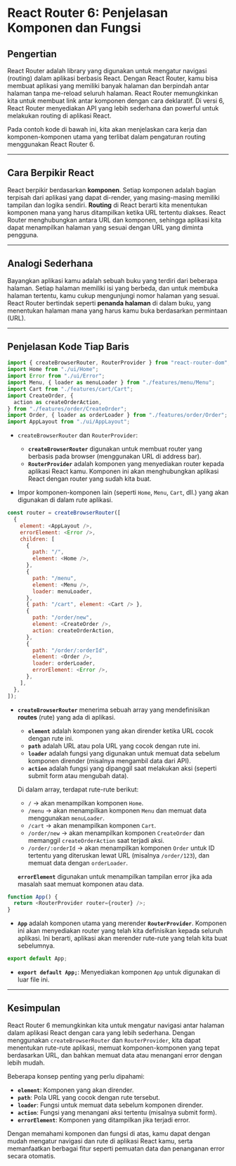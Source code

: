# React Router 6: Penjelasan Komponen dan Fungsi

## Pengertian

React Router adalah library yang digunakan untuk mengatur navigasi (routing) dalam aplikasi berbasis React. Dengan React Router, kamu bisa membuat aplikasi yang memiliki banyak halaman dan berpindah antar halaman tanpa me-reload seluruh halaman. React Router memungkinkan kita untuk membuat link antar komponen dengan cara deklaratif. Di versi 6, React Router menyediakan API yang lebih sederhana dan powerful untuk melakukan routing di aplikasi React.

Pada contoh kode di bawah ini, kita akan menjelaskan cara kerja dan komponen-komponen utama yang terlibat dalam pengaturan routing menggunakan React Router 6.

---

## Cara Berpikir React

React berpikir berdasarkan **komponen**. Setiap komponen adalah bagian terpisah dari aplikasi yang dapat di-render, yang masing-masing memiliki tampilan dan logika sendiri. **Routing** di React berarti kita menentukan komponen mana yang harus ditampilkan ketika URL tertentu diakses. React Router menghubungkan antara URL dan komponen, sehingga aplikasi kita dapat menampilkan halaman yang sesuai dengan URL yang diminta pengguna.

---

## Analogi Sederhana

Bayangkan aplikasi kamu adalah sebuah buku yang terdiri dari beberapa halaman. Setiap halaman memiliki isi yang berbeda, dan untuk membuka halaman tertentu, kamu cukup mengunjungi nomor halaman yang sesuai. React Router bertindak seperti **penanda halaman** di dalam buku, yang menentukan halaman mana yang harus kamu buka berdasarkan permintaan (URL).

---

## Penjelasan Kode Tiap Baris

```javascript
import { createBrowserRouter, RouterProvider } from "react-router-dom";
import Home from "./ui/Home";
import Error from "./ui/Error";
import Menu, { loader as menuLoader } from "./features/menu/Menu";
import Cart from "./features/cart/Cart";
import CreateOrder, {
  action as createOrderAction,
} from "./features/order/CreateOrder";
import Order, { loader as orderLoader } from "./features/order/Order";
import AppLayout from "./ui/AppLayout";
```

- `createBrowserRouter` dan `RouterProvider`:

  - **`createBrowserRouter`** digunakan untuk membuat router yang berbasis pada browser (menggunakan URL di address bar).
  - **`RouterProvider`** adalah komponen yang menyediakan router kepada aplikasi React kamu. Komponen ini akan menghubungkan aplikasi React dengan router yang sudah kita buat.

- Impor komponen-komponen lain (seperti `Home`, `Menu`, `Cart`, dll.) yang akan digunakan di dalam rute aplikasi.

```javascript
const router = createBrowserRouter([
  {
    element: <AppLayout />,
    errorElement: <Error />,
    children: [
      {
        path: "/",
        element: <Home />,
      },
      {
        path: "/menu",
        element: <Menu />,
        loader: menuLoader,
      },
      { path: "/cart", element: <Cart /> },
      {
        path: "/order/new",
        element: <CreateOrder />,
        action: createOrderAction,
      },
      {
        path: "/order/:orderId",
        element: <Order />,
        loader: orderLoader,
        errorElement: <Error />,
      },
    ],
  },
]);
```

- **`createBrowserRouter`** menerima sebuah array yang mendefinisikan **routes** (rute) yang ada di aplikasi.

  - **`element`** adalah komponen yang akan dirender ketika URL cocok dengan rute ini.
  - **`path`** adalah URL atau pola URL yang cocok dengan rute ini.
  - **`loader`** adalah fungsi yang digunakan untuk memuat data sebelum komponen dirender (misalnya mengambil data dari API).
  - **`action`** adalah fungsi yang dipanggil saat melakukan aksi (seperti submit form atau mengubah data).

  Di dalam array, terdapat rute-rute berikut:

  - `/` → akan menampilkan komponen `Home`.
  - `/menu` → akan menampilkan komponen `Menu` dan memuat data menggunakan `menuLoader`.
  - `/cart` → akan menampilkan komponen `Cart`.
  - `/order/new` → akan menampilkan komponen `CreateOrder` dan memanggil `createOrderAction` saat terjadi aksi.
  - `/order/:orderId` → akan menampilkan komponen `Order` untuk ID tertentu yang diteruskan lewat URL (misalnya `/order/123`), dan memuat data dengan `orderLoader`.

  **`errorElement`** digunakan untuk menampilkan tampilan error jika ada masalah saat memuat komponen atau data.

```javascript
function App() {
  return <RouterProvider router={router} />;
}
```

- **`App`** adalah komponen utama yang merender **`RouterProvider`**. Komponen ini akan menyediakan router yang telah kita definisikan kepada seluruh aplikasi. Ini berarti, aplikasi akan merender rute-rute yang telah kita buat sebelumnya.

```javascript
export default App;
```

- **`export default App;`**: Menyediakan komponen `App` untuk digunakan di luar file ini.

---

## Kesimpulan

React Router 6 memungkinkan kita untuk mengatur navigasi antar halaman dalam aplikasi React dengan cara yang lebih sederhana. Dengan menggunakan `createBrowserRouter` dan `RouterProvider`, kita dapat menentukan rute-rute aplikasi, memuat komponen-komponen yang tepat berdasarkan URL, dan bahkan memuat data atau menangani error dengan lebih mudah.

Beberapa konsep penting yang perlu dipahami:

- **`element`**: Komponen yang akan dirender.
- **`path`**: Pola URL yang cocok dengan rute tersebut.
- **`loader`**: Fungsi untuk memuat data sebelum komponen dirender.
- **`action`**: Fungsi yang menangani aksi tertentu (misalnya submit form).
- **`errorElement`**: Komponen yang ditampilkan jika terjadi error.

Dengan memahami komponen dan fungsi di atas, kamu dapat dengan mudah mengatur navigasi dan rute di aplikasi React kamu, serta memanfaatkan berbagai fitur seperti pemuatan data dan penanganan error secara otomatis.
